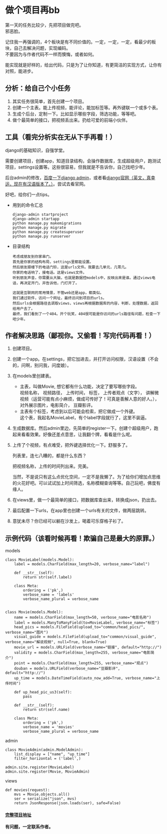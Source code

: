 # 做个项目再bb
第一天的任务比较少，先把项目做完吧。    
邪恶脸。

记住我一再强调的，4个板块是有不同价值的。一定，一定，一定，看最少的板块，自己去解决问题，实现编码。     
不要因为与作者代码不一样而懊悔，或者如何。    

能实现就是好样的，给出代码，只是为了让你知道，有更简洁的实现方式，让你有对照，能进步。    



## 分析：给自己个小任务

1. 其实任务很简单，首先创建一个项目。
2. 创建一个主表。能上传视频，能评论，能加标签等。再外键联一个或多个表。
4. 生成个后台，定制一下。比如显示哪些字段，筛选功能，等等吧。
5. 做个最简单的接口，把视频丢出来。扔给可爱的前端小伙伴。



## 工具（看完分析实在无从下手再看！）
django的基础知识，自强学堂。    

需要创建项目，创建app，知道目录结构，会操作数据库，生成超级用户，跑测试项目，settings设置等。这些很容易，但我就是不告诉你，自己找吧少年。         

后台admin的修改，[百度一下django admin](https://www.baidu.com/s?wd=django+admin)，或者看[django官网（英文，真幸运，现在有汉语版本了。）](https://docs.djangoproject.com/zh-hans/3.1/)。尝试去看官网。    

好吧，给你们一点tips。    

- 用到的命令汇总

  ```shell
  django-admin startproject    
  django-admin startapp
  python manage.py makemigrations
  python manage.py migrate
  python manage.py createsuperuser
  python manage.py runserver
  ```

- 目录结构

  ```
  考虑成朋友到你家串门。
  首先是你家的结构布局，settings里都能设置。
  然后朋友摁楼下的电话门铃，这是urls文件。我要去几单元，几零几。
  你家的电话响了，接电话。这是views文件。
  听到朋友声音，你需要从大脑，也就是数据控models中，反映出来是谁。通过views电话，再决定开门，并告诉他，门打开了。
  
  这就是互联网的常用情景，不管web还是app，都类似。
  我们通过软件，访问一个网址，最终访问到项目的urls。
  然后urls会根据路径去调取views，views再根据数据库的内容，判断，处理数据，返回给用户去了。
  最终，我们看到了一个404。开个玩笑，404很可能是你访问的urls路径有问题，检查一下吧少年。
  ```
  



## 作者解决思路（鄙视你。又偷看！写完代码再看！）
1. 创建项目。

2. 创建一个app。在settings，把它加进去，并打开访问权限，汉语设置（不会的，问啊，别问我，问度娘）。

3. 在models里创建表。
    - 主表，叫做Movie, 想它都有什么功能，决定了要写哪些字段。    
        视频名称， 视频路径， 上传时间， 标签， 上传者观点（文字）， 讲解微视频（运营可能有点小麻烦，做成可传好了！可真是善解人意的好人。）， 对外展示图片，电影简介， 豆瓣影评。
    - 主表有个标签，考虑到以后可能会检索，把它做成一个外键。    
        这个表，我起名MovieLabel，有个label字段就行了，这里不装逼。

4. 生成数据库。然后admin里边，先简单的register一下。创建个超级用户，跑起来看看效果。好像还差点意思，让我翻个牌，看看是什么呢。

5. 上传了个视频，有点难受，把外键选择优化一下。舒服多了。

    列表里，连七八糟的，都是什么东西？

    把视频名称，上传的时间列出来。完美。

    当然，不是说只有这么点优化空间，一定不是我懒了。为了给你们增加点思维的火花好吧。可以试试加上时间筛选，名称模糊查询等等。自己玩吧，佛度有缘人。

6. 在views里，做一个最简单的接口，把数据库查出来，转换成json，扔出去。

7. 最后配置一下urls，在app里也创建一个urls有关的文件，做两层跳转。

8. 意犹未尽？你已经可以躺在沙发上，喝着可乐穿格子衫了。



## 示例代码（该看时候再看！欺骗自己是最大的原罪。）

models
```
class MovieLabel(models.Model):
    label = models.CharField(max_length=20, verbose_name="label")

    def __str__(self):
        return str(self.label)

    class Meta:
        ordering = ('pk',)
        verbose_name = 'labels'
        verbose_name_plural = verbose_name


class Movie(models.Model):
    name = models.CharField(max_length=50, verbose_name="电影名称")
    label = models.ManyToManyField(to=MovieLabel, verbose_name="标签")
    head_pics = models.FileField(upload_to="common/head_pics/", verbose_name="图片")
    visual_guide = models.FileField(upload_to="common/visual_guide", verbose_name="解说视频", null=True, blank=True)
    movie_url = models.URLField(verbose_name="链接", default="http://")
    validity = models.CharField(max_length=255, verbose_name="电影简介")
    point = models.CharField(max_length=255, verbose_name="观点")
    douban = models.URLField(verbose_name="豆瓣影评", default="http://")
    up_time = models.DateTimeField(auto_now_add=True, verbose_name="上传时间")

    def up_head_pic_us3(self):
        pass

    def __str__(self):
        return str(self.name)

    class Meta:
        ordering = ('pk',)
        verbose_name = 'movies'
        verbose_name_plural = verbose_name
```
admin
```
class MovieAdmin(admin.ModelAdmin):
    list_display = ["name", "up_time"]
    filter_horizontal = ('label',)

admin.site.register(MovieLabel)
admin.site.register(Movie, MovieAdmin)
```
views
```
def movies(request):
    mvs = Movie.objects.all()
    ser = serialize("json", mvs)
    return JsonResponse(json.loads(ser), safe=False)
```



#### [完整项目地址](https://gitee.com/glittering/z_movie/tree/day1/)

**有问题，一定联系作者。**